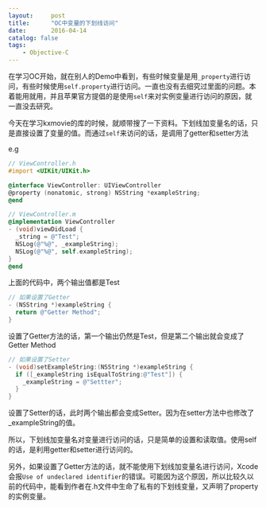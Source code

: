 ```yaml
---
layout:     post
title:      "OC中变量的下划线访问"
date:       2016-04-14
catalog: false
tags:
    - Objective-C
---
```


在学习OC开始，就在别人的Demo中看到，有些时候变量是用`_property`进行访问，有些时候使用`self.property`进行访问。一直也没有去细究过里面的问题。本着能用就用，并且苹果官方提倡的是使用`self`来对实例变量进行访问的原因，就一直没去研究。

今天在学习kxmovie的库的时候，就顺带搜了一下资料。下划线加变量名的话，只是直接设置了变量的值。而通过`self`来访问的话，是调用了getter和setter方法

e.g

```Objective-C
// ViewController.h
#import <UIKit/UIKit.h>

@interface ViewController: UIViewController
@property (nonatomic, strong) NSString *exampleString;
@end

// ViewController.m
@implementation ViewController
- (void)viewDidLoad {
  _string = @"Test";
  NSLog(@"%@", _exampleString);
  NSLog(@"%@", self.exampleString);
}
@end
```

上面的代码中，两个输出值都是Test

```Objective-C
// 如果设置了Getter
- (NSString *)exampleString {
  return @"Getter Method";
}
```

设置了Getter方法的话，第一个输出仍然是Test，但是第二个输出就会变成了Getter Method

```Objective-C
// 如果设置了Setter
- (void)setExampleString:(NSString *)exampleString {
  if ([_exampleString isEqualToString:@"Test"]) {
    _exampleString = @"Settter";
  }
}
```

设置了Setter的话，此时两个输出都会变成Setter。因为在setter方法中也修改了_exampleString的值。

所以，下划线加变量名对变量进行访问的话，只是简单的设置和读取值。使用self的话，是利用getter和setter进行访问的。

另外，如果设置了Getter方法的话，就不能使用下划线加变量名进行访问，Xcode会报`Use of undeclared identifier`的错误。可能因为这个原因，所以比较久以前的代码中，能看到作者在.h文件中生命了私有的下划线变量，又声明了property的实例变量。
